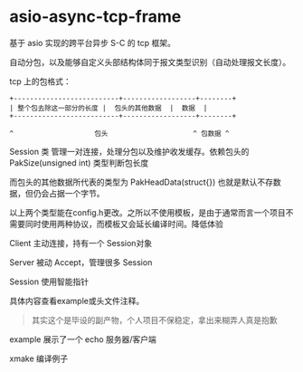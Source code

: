# asio-async-tcp-frame

基于 asio 实现的跨平台异步 S-C 的 tcp 框架。

自动分包，以及能够自定义头部结构体同于报文类型识别（自动处理报文长度）。

tcp 上的包格式：

```
+--------------------------+------------------+--------+
| 整个包去除这一部分的长度 |  包头的其他数据  |  数据  |
+--------------------------+------------------+--------+

^                    包头                     ^ 包数据 ^
```

Session 类 管理一对连接，处理分包以及维护收发缓存。依赖包头的 PakSize(unsigned int) 类型判断包长度

而包头的其他数据所代表的类型为 PakHeadData(struct{}) 也就是默认不存数据，但仍会占据一个字节。

以上两个类型能在config.h更改。之所以不使用模板，是由于通常而言一个项目不需要同时使用两种协议，而模板又会延长编译时间。降低体验

Client 主动连接，持有一个 Session对象

Server 被动 Accept，管理很多 Session

Session 使用智能指针

具体内容查看example或头文件注释。

> 其实这个是毕设的副产物，个人项目不保稳定，拿出来糊弄人真是抱歉

example 展示了一个 echo 服务器/客户端

xmake 编译例子
